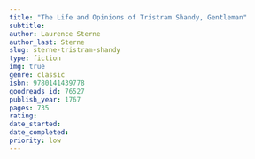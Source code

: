 ```yaml
---
title: "The Life and Opinions of Tristram Shandy, Gentleman"
subtitle: 
author: Laurence Sterne
author_last: Sterne
slug: sterne-tristram-shandy
type: fiction
img: true
genre: classic
isbn: 9780141439778
goodreads_id: 76527
publish_year: 1767
pages: 735
rating: 
date_started:
date_completed:
priority: low
---
```


